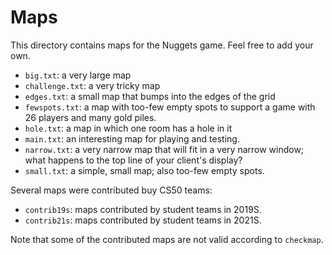 # Maps

This directory contains maps for the Nuggets game.
Feel free to add your own.

* `big.txt`: a very large map
* `challenge.txt`: a very tricky map
* `edges.txt`: a small map that bumps into the edges of the grid
* `fewspots.txt`: a map with too-few empty spots to support a game with 26 players and many gold piles.
* `hole.txt`: a map in which one room has a hole in it
* `main.txt`: an interesting map for playing and testing.
* `narrow.txt`: a very narrow map that will fit in a very narrow window; what happens to the top line of your client's display?
* `small.txt`: a simple, small map; also too-few empty spots.

Several maps were contributed buy CS50 teams:

* `contrib19s`: maps contributed by student teams in 2019S.
* `contrib21s`: maps contributed by student teams in 2021S.

Note that some of the contributed maps are not valid according to `checkmap`.
